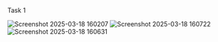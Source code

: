 Task 1

![Screenshot 2025-03-18 160207](https://github.com/user-attachments/assets/517db3d4-9fa2-4e62-9714-0bd5f4a197da)
![Screenshot 2025-03-18 160722](https://github.com/user-attachments/assets/52755dff-47a5-4922-9333-4f779c6f8a51)
![Screenshot 2025-03-18 160631](https://github.com/user-attachments/assets/28b41014-0763-4433-be62-8080778f516a)

